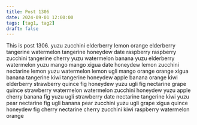 ```yaml
---
title: Post 1306
date: 2024-09-01 12:00:00
tags: [tag1, tag2]
draft: false
---
```

This is post 1306.
yuzu
zucchini
elderberry
lemon
orange
elderberry
tangerine
watermelon
tangerine
honeydew
date
raspberry
raspberry
zucchini
tangerine
cherry
yuzu
watermelon
banana
yuzu
elderberry
watermelon
yuzu
mango
mango
xigua
date
honeydew
lemon
zucchini
nectarine
lemon
yuzu
watermelon
lemon
ugli
mango
orange
orange
xigua
banana
tangerine
kiwi
tangerine
honeydew
apple
banana
orange
kiwi
elderberry
strawberry
quince
fig
honeydew
yuzu
ugli
fig
nectarine
grape
quince
strawberry
watermelon
watermelon
zucchini
honeydew
yuzu
apple
cherry
banana
fig
yuzu
ugli
strawberry
date
nectarine
tangerine
kiwi
yuzu
pear
nectarine
fig
ugli
banana
pear
zucchini
yuzu
ugli
grape
xigua
quince
honeydew
fig
cherry
nectarine
cherry
zucchini
kiwi
raspberry
watermelon
orange
